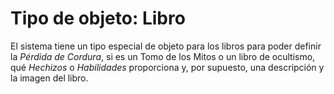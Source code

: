 <!--- This file is auto generated from module/manual/es/objeto_libro.md -->
# Tipo de objeto: Libro

El sistema tiene un tipo especial de objeto para los libros para poder definir la _Pérdida de Cordura_, si es un Tomo de los Mitos o un libro de ocultismo, qué _Hechizos_ o _Habilidades_ proporciona y, por supuesto, una descripción y la imagen del libro.
